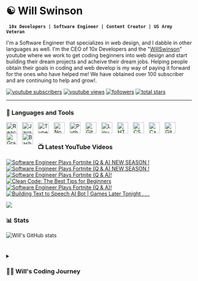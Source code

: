 # ☯ Will Swinson

**` 10x Developers | Software Engineer | Content Creator | US Army Veteran`**

I'm a Software Engineer that specializes in web design, and I dabble in other languages as well. I'm the CEO of 10x Developers and the "[WillSwinson](https://www.youtube.com/@WillSwinson)" youtube where we work to get coding beginners into web design and start building their dream projects and acheive their dream jobs. Helping people obtain their goals in coding and web develop is my way of paying it forward for the ones who have helped me! We have obtained over 100 subscriber and are continuing to help and grow!.

   <p align="left">
      <a href="https://www.youtube.com/channel/UC7VmhGsLfRXzoP1qAQtaL9Q?sub_confirmation=1">
         <img alt="youtube subscribers" title="Subscribe to my YouTube channel" src="https://custom-icon-badges.demolab.com/youtube/channel/subscribers/UC7VmhGsLfRXzoP1qAQtaL9Q?color=%23E05D44&label=SUBSCRIBE&logo=video&logoColor=white&style=for-the-badge&labelColor=CE4630"/></a> 
      <a href="https://www.youtube.com/channel/UC7VmhGsLfRXzoP1qAQtaL9Q">
         <img alt="youtube views" title="YouTube views" src="https://custom-icon-badges.demolab.com/youtube/channel/views/UC7VmhGsLfRXzoP1qAQtaL9Q?color=%23E1AD0E&logo=eye&logoColor=white&style=for-the-badge&labelColor=C79600"/></a> 
      <a href="https://github.com/Will-Swinson?tab=followers">
         <img alt="followers" title="Follow me on Github" src="https://custom-icon-badges.demolab.com/github/followers/Will-Swinson?color=236ad3&labelColor=1155ba&style=for-the-badge&logo=person-add&label=Follow&logoColor=white"/></a>
      <a href="https://github.com/Will-Swinson?tab=repositories&sort=stargazers">
         <img alt="total stars" title="Total stars on GitHub" src="https://custom-icon-badges.demolab.com/github/stars/Will-Swinson?color=55960c&style=for-the-badge&labelColor=488207&logo=star"/></a>
   </p>

---

### 🧰 Languages and Tools

<img align="left" alt="React" width="30px" style="padding-right:10px;" src="https://cdn.jsdelivr.net/gh/devicons/devicon/icons/react/react-original.svg" />
<img align="left" alt="JavaScript" width="30px" style="padding-right:10px;" src="https://cdn.jsdelivr.net/gh/devicons/devicon/icons/javascript/javascript-plain.svg" />
<img align="left" alt="TypeScript" width="30px" style="padding-right:10px;" src="https://cdn.jsdelivr.net/gh/devicons/devicon/icons/typescript/typescript-plain.svg" />
<img align="left" alt="NodeJS" width="30px" style="padding-right:10px;" src="https://cdn.jsdelivr.net/gh/devicons/devicon/icons/nodejs/nodejs-original.svg" />
<img align="left" alt="Python" width="30px" style="padding-right:10px;" src="https://cdn.jsdelivr.net/gh/devicons/devicon/icons/python/python-plain.svg" />
<img align="left" alt="Git" width="30px" style="padding-right:10px;" src="https://cdn.jsdelivr.net/gh/devicons/devicon/icons/git/git-original.svg" />
<img align="left" alt="Linux" width="30px" style="padding-right:10px;" src="https://cdn.jsdelivr.net/gh/devicons/devicon/icons/linux/linux-original.svg" />
<img align="left" alt="HTML" width="30px" style="padding-right:10px;" src="https://cdn.jsdelivr.net/gh/devicons/devicon/icons/html5/html5-plain.svg" />
<img align="left" alt="CSS" width="30px" style="padding-right:10px;" src="https://cdn.jsdelivr.net/gh/devicons/devicon/icons/css3/css3-plain.svg" />
<img align="left" alt="C++" width="30px" style="padding-right:10px;" src="https://cdn.jsdelivr.net/gh/devicons/devicon/icons/cplusplus/cplusplus-line.svg" />
<img align="left" alt="GitHub" width="30px" style="padding-right:10px;" src="https://cdn.jsdelivr.net/gh/devicons/devicon/icons/github/github-original.svg" />
<img align="left" alt="Gradle" width="30px" style="padding-right:10px;" src="https://cdn.jsdelivr.net/gh/devicons/devicon/icons/gradle/gradle-plain.svg" />
<img align="left" alt="Bash" width="30px" style="padding-right:10px;" src="https://cdn.jsdelivr.net/gh/devicons/devicon/icons/bash/bash-original.svg" />
<br />

# 

### 📺 Latest YouTube Videos

<!-- BEGIN YOUTUBE-CARDS -->
[![Software Engineer Plays Fortnite (Q & A) NEW SEASON !](https://ytcards.demolab.com/?id=2lbZxdLrnXI&title=Software+Engineer+Plays+Fortnite+%28Q+%26+A%29+NEW+SEASON+%21&lang=en&timestamp=1710640316&background_color=%230d1117&title_color=%23ffffff&stats_color=%23dedede&max_title_lines=1&width=250&border_radius=5 "Software Engineer Plays Fortnite (Q & A) NEW SEASON !")](https://www.youtube.com/watch?v=2lbZxdLrnXI)
[![Software Engineer Plays Fortnite (Q & A) NEW SEASON !](https://ytcards.demolab.com/?id=JEWVrxNccGo&title=Software+Engineer+Plays+Fortnite+%28Q+%26+A%29+NEW+SEASON+%21&lang=en&timestamp=1710002319&background_color=%230d1117&title_color=%23ffffff&stats_color=%23dedede&max_title_lines=1&width=250&border_radius=5 "Software Engineer Plays Fortnite (Q & A) NEW SEASON !")](https://www.youtube.com/watch?v=JEWVrxNccGo)
[![Software Engineer Plays Fortnite (Q & A)!](https://ytcards.demolab.com/?id=fA_7p4XzqjU&title=Software+Engineer+Plays+Fortnite+%28Q+%26+A%29%21&lang=en&timestamp=1709927675&background_color=%230d1117&title_color=%23ffffff&stats_color=%23dedede&max_title_lines=1&width=250&border_radius=5 "Software Engineer Plays Fortnite (Q & A)!")](https://www.youtube.com/watch?v=fA_7p4XzqjU)
[![Clean Code: The Best Tips for Beginners](https://ytcards.demolab.com/?id=Mgw42bkFRgw&title=Clean+Code%3A+The+Best+Tips+for+Beginners&lang=en&timestamp=1709890235&background_color=%230d1117&title_color=%23ffffff&stats_color=%23dedede&max_title_lines=1&width=250&border_radius=5 "Clean Code: The Best Tips for Beginners")](https://www.youtube.com/watch?v=Mgw42bkFRgw)
[![Software Engineer Plays Fortnite (Q & A)!](https://ytcards.demolab.com/?id=A0Lf4WEtBA0&title=Software+Engineer+Plays+Fortnite+%28Q+%26+A%29%21&lang=en&timestamp=1709408122&background_color=%230d1117&title_color=%23ffffff&stats_color=%23dedede&max_title_lines=1&width=250&border_radius=5 "Software Engineer Plays Fortnite (Q & A)!")](https://www.youtube.com/watch?v=A0Lf4WEtBA0)
[![Building Text to Speech AI Bot | Games Later Tonight . . .](https://ytcards.demolab.com/?id=2ER1iTke0HM&title=Building+Text+to+Speech+AI+Bot+%7C+Games+Later+Tonight+.+.+.&lang=en&timestamp=1709399007&background_color=%230d1117&title_color=%23ffffff&stats_color=%23dedede&max_title_lines=1&width=250&border_radius=5 "Building Text to Speech AI Bot | Games Later Tonight . . .")](https://www.youtube.com/watch?v=2ER1iTke0HM)
<!-- END YOUTUBE-CARDS -->

[<img src="https://custom-icon-badges.demolab.com/badge/-Subscribe%20For%20More-red?style=for-the-badge&logo=video&logoColor=white"/>](https://www.youtube.com/c/UC7VmhGsLfRXzoP1qAQtaL9Q?sub_confirmation=1)

### 📊 Stats

![Will's GitHub stats](https://github-readme-stats.vercel.app/api?username=will-swinson&show_icons=true&theme=gruvbox)

<!-- ![GitHub Streak](https://streak-stats.demolab.com?user=Will-Swinson&theme=gruvbox&border_radius=4.5) -->

# 

<details>
 <summary><h3>👨‍💻 Will's Coding Journey</h3></summary>
   I've never been good at anything naturally, so I realized this young and I started to practice thing I'd like to get better at. I picked up coding with Galvanize's Operation Level Up bootcamp in Feb 2023 6 months before exiting the Military. After that I began going down the rabit whole of wanting to learn lots about many different technologies. Fast forward to today and I'm currently working on my new website, content and a few other projects. I'm also working on a few other projects that I'm excited to share with you all soon!
